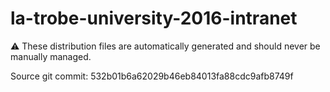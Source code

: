# la-trobe-university-2016-intranet

:warning: These distribution files are automatically generated and should never be manually managed.

Source git commit: 532b01b6a62029b46eb84013fa88cdc9afb8749f

